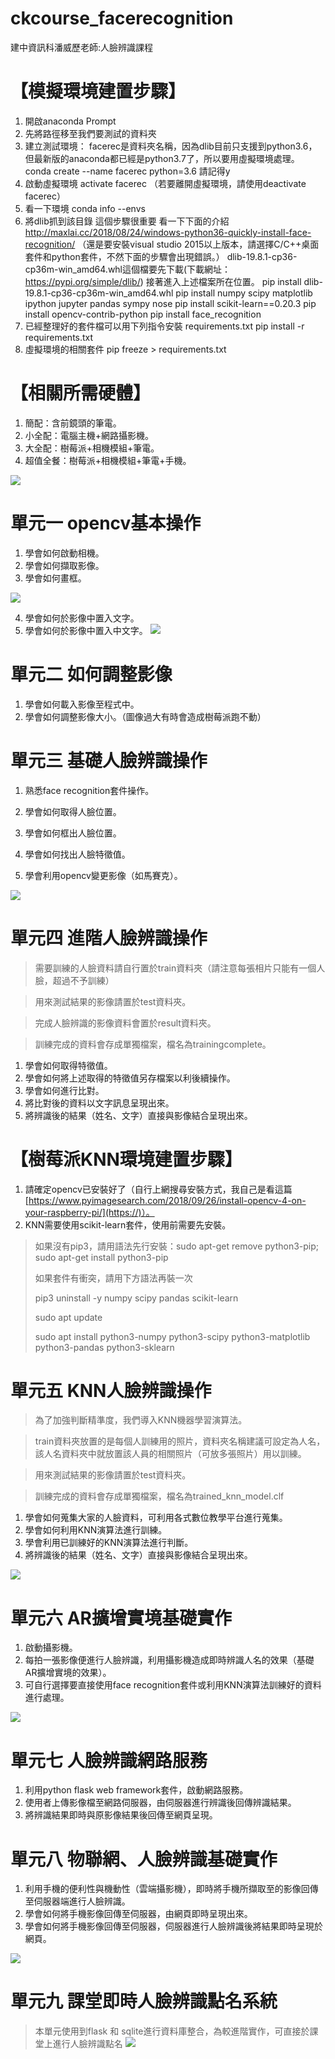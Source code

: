 # ckcourse_facerecognition
建中資訊科潘威歷老師:人臉辨識課程

# 【模擬環境建置步驟】
1. 開啟anaconda Prompt
2. 先將路徑移至我們要測試的資料夾
3. 建立測試環境： facerec是資料夾名稱，因為dlib目前只支援到python3.6，但最新版的anaconda都已經是python3.7了，所以要用虛擬環境處理。
   conda create --name facerec python=3.6  請記得y
4. 啟動虛擬環境
   activate facerec （若要離開虛擬環境，請使用deactivate facerec）
5. 看一下環境
   conda info --envs
6. 將dlib抓到該目錄 這個步驟很重要 看一下下面的介紹
   http://maxlai.cc/2018/08/24/windows-python36-quickly-install-face-recognition/
   （還是要安裝visual studio 2015以上版本，請選擇C/C++桌面套件和python套件，不然下面的步驟會出現錯誤。）
   dlib-19.8.1-cp36-cp36m-win_amd64.whl這個檔要先下載(下載網址：https://pypi.org/simple/dlib/) 
   接著進入上述檔案所在位置。
   pip install dlib-19.8.1-cp36-cp36m-win_amd64.whl
   pip install numpy scipy matplotlib ipython jupyter pandas sympy nose
   pip install scikit-learn==0.20.3
   pip install opencv-contrib-python
   pip install face_recognition 
7. 已經整理好的套件檔可以用下列指令安裝 requirements.txt
   pip install -r requirements.txt
8. 虛擬環境的相關套件 pip freeze > requirements.txt

# 【相關所需硬體】
1. 簡配：含前鏡頭的筆電。
2. 小全配：電腦主機+網路攝影機。
3. 大全配：樹莓派+相機模組+筆電。
4. 超值全餐：樹莓派+相機模組+筆電+手機。

![](https://i.imgur.com/WeT3O7a.png)



# 單元一 opencv基本操作
1. 學會如何啟動相機。
2. 學會如何擷取影像。
3. 學會如何畫框。

![](https://i.imgur.com/SmBJnr2.png)
 
4. 學會如何於影像中置入文字。
5. 學會如何於影像中置入中文字。
![](https://i.imgur.com/l5PwmAN.png)

# 單元二 如何調整影像
1. 學會如何載入影像至程式中。
2. 學會如何調整影像大小。（圖像過大有時會造成樹莓派跑不動）

# 單元三 基礎人臉辨識操作
1. 熟悉face recognition套件操作。

2. 學會如何取得人臉位置。
3. 學會如何框出人臉位置。
4. 學會如何找出人臉特徵值。
5. 學會利用opencv變更影像（如馬賽克）。

![](https://i.imgur.com/puy9hAY.png)



# 單元四 進階人臉辨識操作
> 需要訓練的人臉資料請自行置於train資料夾（請注意每張相片只能有一個人臉，超過不予訓練）

> 用來測試結果的影像請置於test資料夾。

> 完成人臉辨識的影像資料會置於result資料夾。

> 訓練完成的資料會存成單獨檔案，檔名為trainingcomplete。

1. 學會如何取得特徵值。
2. 學會如何將上述取得的特徵值另存檔案以利後續操作。
3. 學會如何進行比對。
4. 將比對後的資料以文字訊息呈現出來。
5. 將辨識後的結果（姓名、文字）直接與影像結合呈現出來。

# 【樹莓派KNN環境建置步驟】
1. 請確定opencv已安裝好了（自行上網搜尋安裝方式，我自己是看這篇[https://www.pyimagesearch.com/2018/09/26/install-opencv-4-on-your-raspberry-pi/](https://)）。
2. KNN需要使用scikit-learn套件，使用前需要先安裝。

> 如果沒有pip3，請用語法先行安裝：sudo apt-get remove python3-pip; sudo apt-get install python3-pip
> 
> 如果套件有衝突，請用下方語法再裝一次
> 
> pip3 uninstall -y numpy scipy pandas scikit-learn
> 
> sudo apt update
> 
> sudo apt install python3-numpy python3-scipy python3-matplotlib python3-pandas python3-sklearn

# 單元五 KNN人臉辨識操作
> 為了加強判斷精準度，我們導入KNN機器學習演算法。

> train資料夾放置的是每個人訓練用的照片，資料夾名稱建議可設定為人名，該人名資料夾中就放置該人員的相關照片（可放多張照片）用以訓練。

> 用來測試結果的影像請置於test資料夾。

> 訓練完成的資料會存成單獨檔案，檔名為trained_knn_model.clf

1. 學會如何蒐集大家的人臉資料，可利用各式數位教學平台進行蒐集。
2. 學會如何利用KNN演算法進行訓練。
3. 學會利用已訓練好的KNN演算法進行判斷。
4. 將辨識後的結果（姓名、文字）直接與影像結合呈現出來。

![](https://i.imgur.com/Uk73aOT.png)



# 單元六 AR擴增實境基礎實作
1. 啟動攝影機。
2. 每拍一張影像便進行人臉辨識，利用攝影機造成即時辨識人名的效果（基礎AR擴增實境的效果）。
3. 可自行選擇要直接使用face recognition套件或利用KNN演算法訓練好的資料進行處理。

![](https://i.imgur.com/YNwFN1j.png)

# 單元七 人臉辨識網路服務
1. 利用python flask web framework套件，啟動網路服務。
2. 使用者上傳影像檔至網路伺服器，由伺服器進行辨識後回傳辨識結果。
3. 將辨識結果即時與原影像結果後回傳至網頁呈現。

# 單元八 物聯網、人臉辨識基礎實作
1. 利用手機的便利性與機動性（雲端攝影機），即時將手機所擷取至的影像回傳至伺服器端進行人臉辨識。
2. 學會如何將手機影像回傳至伺服器，由網頁即時呈現出來。
3. 學會如何將手機影像回傳至伺服器，伺服器進行人臉辨識後將結果即時呈現於網頁。

![](https://i.imgur.com/S93AZYe.png)



# 單元九 課堂即時人臉辨識點名系統
> 本單元使用到flask 和 sqlite進行資料庫整合，為較進階實作，可直接於課堂上進行人臉辨識點名
![](https://i.imgur.com/gJwyYr4.png)


















